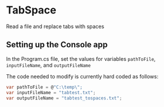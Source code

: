 # TabSpace
Read a file and replace tabs with spaces

## Setting up the Console app
In the Program.cs file, set the values for variables `pathToFile`, `inputFileName`, and `outputFileName`

The code needed to modify is currently hard coded as follows:

```csharp
var pathToFile = @"C:\temp\";
var inputFileName = "tabtest.txt";
var outputFileName = "tabtest_tospaces.txt";
```